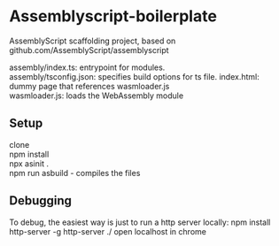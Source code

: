 # Assemblyscript-boilerplate

AssemblyScript scaffolding project, based on github.com/AssemblyScript/assemblyscript

assembly/index.ts: entrypoint for modules.  
assembly/tsconfig.json: specifies build options for ts file. 
index.html: dummy page that references wasmloader.js  
wasmloader.js: loads the WebAssembly module

## Setup
clone  
npm install  
npx asinit .  
npm run asbuild - compiles the files  

## Debugging
To debug, the easiest way is just to run a http server locally:
npm install http-server -g
http-server ./
open localhost in chrome